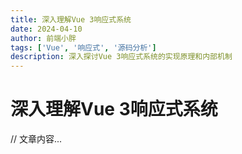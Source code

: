 ```yaml
---
title: 深入理解Vue 3响应式系统
date: 2024-04-10
author: 前端小胖
tags: ['Vue', '响应式', '源码分析']
description: 深入探讨Vue 3响应式系统的实现原理和内部机制
---
```


# 深入理解Vue 3响应式系统

// 文章内容... 